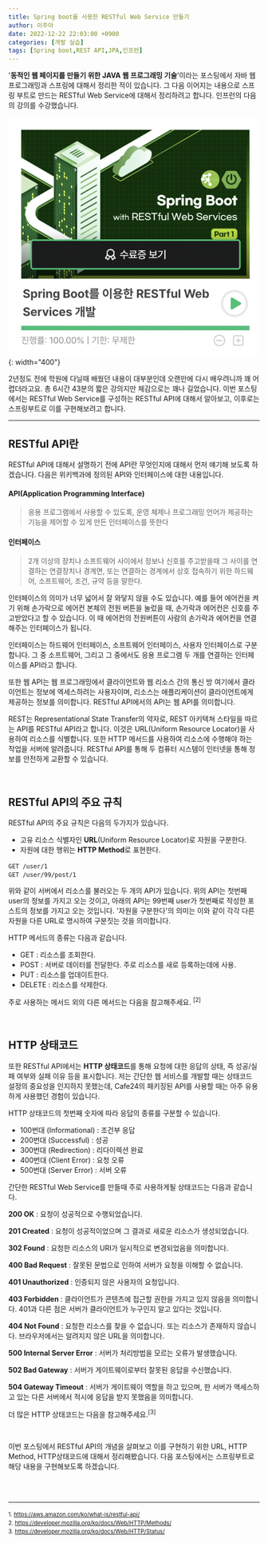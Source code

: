 ```yaml
---
title: Spring boot를 사용한 RESTful Web Service 만들기
author: 이주아
date: 2022-12-22 22:03:00 +0900
categories: [개발 실습]
tags: [Spring boot,REST API,JPA,인프런]
---
```



'**동적인 웹 페이지를 만들기 위한 JAVA 웹 프로그래밍 기술**'이라는 포스팅에서 자바 웹 프로그래밍과 스프링에 대해서 정리한 적이 있습니다. 그 다음 이어지는 내용으로 스프링 부트로 만드는 RESTful Web Service에 대해서 정리하려고 합니다. 인프런의 다음의 강의를 수강했습니다. 

![Desktop View](/assets/img/20221204/1.png){: width="400"}  

2년정도 전에 학원에 다닐때 배웠던 내용이 대부분인데 오랜만에 다시 배우려니까 꽤 어렵더라고요. 총 6시간 43분의 짧은 강의지만 체감으로는 꽤나 길었습니다. 이번 포스팅에서는 RESTful Web Service를 구성하는 RESTful API에 대해서 알아보고, 이후로는 스프링부트로 이를 구현해보려고 합니다.


----


## RESTful API란

RESTful API에 대해서 설명하기 전에 API란 무엇인지에 대해서 먼저 얘기해 보도록 하겠습니다. 다음은 위키백과에 정의된 API와 인터페이스에 대한 내용입니다.

#### API(Application Programming Interface) 
> 응용 프로그램에서 사용할 수 있도록, 운영 체제나 프로그래밍 언어가 제공하는 기능을 제어할 수 있게 만든 인터페이스를 뜻한다

#### 인터페이스
> 2개 이상의 장치나 소프트웨어 사이에서 정보나 신호를 주고받을때 그 사이를 연결하는 연결장치나 경계면, 또는 연결하는 경계에서 상호 접속하기 위한 하드웨어, 소프트웨어, 조건, 규약 등을 말한다.

인터페이스의 의미가 너무 넓어서 잘 와닿지 않을 수도 있습니다. 예를 들어 에어컨을 켜기 위해 손가락으로 에어컨 본체의 전원 버튼을 눌렀을 때, 손가락과 에어컨은 신호를 주고받았다고 할 수 있습니다. 이 때 에어컨의 전원버튼이 사람의 손가락과 에어컨을 연결해주는 인터페이스가 됩니다.  

인터페이스는 하드웨어 인터페이스, 소프트웨어 인터페이스, 사용자 인터페이스로 구분합니다. 그 중 소프트웨어, 그리고 그 중에서도 응용 프로그램 두 개를 연결하는 인터페이스를 API라고 합니다.

또한 웹 API는 웹 프로그래밍에서 클라이언트와 웹 리소스 간의 통신 방 여기에서 클라이언트는 정보에 엑세스하려는 사용자이며, 리소스는 애플리케이션이 클라이언트에게 제공하는 정보를 의미합니다. RESTful API에서의 API는 웹 API를 의미합니다.

REST는 Representational State Transfer의 약자로, REST 아키텍쳐 스타일을 따르는 API를 RESTful API라고 합니다. 이것은 URL(Uniform Resource Locator)을 사용하여 리소스를 식별합니다. 또한 HTTP 메서드를 사용하여 리소스에 수행해야 하는 작업을 서버에 알려줍니다. RESTful API를 통해 두 컴퓨터 시스템이 인터넷을 통해 정보를 안전하게 교환할 수 있습니다. 


<br>

## RESTful API의 주요 규칙

RESTful API의 주요 규칙은 다음의 두가지가 있습니다.  

- 고유 리소스 식별자인 **URL**(Uniform Resource Locator)로 자원을 구분한다.
- 자원에 대한 행위는 **HTTP Method**로 표현한다.
  

``` GET /user/1 ```  
``` GET /user/99/post/1 ```

위와 같이 서버에서 리소스를 불러오는 두 개의 API가 있습니다. 위의 API는 첫번째 user의 정보를 가지고 오는 것이고, 아래의 API는 99번째 user가 첫번째로 작성한 포스트의 정보를 가지고 오는 것입니다. '자원을 구분한다'의 의미는 이와 같이 각각 다른 자원을 다른 URL로 명시하여 구분짓는 것을 의미합니다.

HTTP 메서드의 종류는 다음과 같습니다.
- GET : 리소스를 조회한다.
- POST : 서버로 데이터를 전달한다. 주로 리소스를 새로 등록하는데에 사용.
- PUT : 리소스를 업데이트한다.
- DELETE : 리소스를 삭제한다.    

주로 사용하는 메서드 외의 다른 메서드는 다음을 참고해주세요. <sup>[2]</sup> 

<br>

## HTTP 상태코드

또한 RESTful API에서는 **HTTP 상태코드**를 통해 요청에 대한 응답의 상태, 즉 성공/실패 여부와 실패 이유 등을 표시합니다. 저는 간단한 웹 서비스를 개발할 때는 상태코드 설정의 중요성을 인지하지 못했는데, Cafe24의 패키징된 API를 사용할 때는 아주 유용하게 사용했던 경험이 있습니다. 

HTTP 상태코드의 첫번째 숫자에 따라 응답의 종류를 구분할 수 있습니다.
- 100번대 (Informational) : 조건부 응답
- 200번대 (Successful) : 성공
- 300번대 (Redirection) : 리다이렉션 완료
- 400번대 (Client Error) : 요청 오류
- 500번대 (Server Error) : 서버 오류

간단한 RESTful Web Service를 만들때 주로 사용하게될 상태코드는 다음과 같습니다.


**200 OK** : 요청이 성공적으로 수행되었습니다.

**201 Created** : 요청이 성공적이었으며 그 결과로 새로운 리소스가 생성되었습니다.

**302 Found** : 요청한 리소스의 URI가 일시적으로 변경되었음을 의미합니다. 

**400 Bad Request** : 잘못된 문법으로 인하여 서버가 요청을 이해할 수 없습니다.

**401 Unauthorized** : 인증되지 않은 사용자의 요청입니다.

**403 Forbidden** : 클라이언트가 콘텐츠에 접근할 권한을 가지고 있지 않음을 의미합니다. 401과 다른 점은 서버가 클라이언트가 누구인지 알고 있다는 것입니다. 

**404 Not Found** : 요청한 리소스를 찾을 수 없습니다. 또는 리소스가 존재하지 않습니다. 브라우저에서는 알려지지 않은 URL을 의미합니다. 

**500 Internal Server Error** : 서버가 처리방법을 모르는 오류가 발생했습니다.

**502 Bad Gateway** : 서버가 게이트웨이로부터 잘못된 응답을 수신했습니다.

**504 Gateway Timeout** : 서버가 게이트웨이 역할을 하고 있으며, 한 서버가 액세스하고 있는 다른 서버에서 적시에 응답을 받지 못했음을 의미합니다.

더 많은 HTTP 상태코드는 다음을 참고해주세요.<sup>[3]</sup> 

<br>

이번 포스팅에서 RESTful API의 개념을 살펴보고 이를 구현하기 위한 URL, HTTP Method, HTTP상태코드에 대해서 정리해봤습니다. 다음 포스팅에서는 스프링부트로 해당 내용을 구현해보도록 하겠습니다.

<br>
<br>

---


<span style="font-size:80%"><a name="footnote_1">1</a>. <https://aws.amazon.com/ko/what-is/restful-api/></span>   
<span style="font-size:80%"><a name="footnote_2">2</a>. <https://developer.mozilla.org/ko/docs/Web/HTTP/Methods/></span>  
<span style="font-size:80%"><a name="footnote_3">3</a>. <https://developer.mozilla.org/ko/docs/Web/HTTP/Status/></span>  